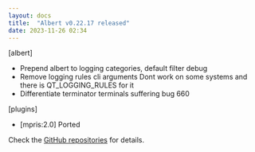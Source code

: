 ```yaml
---
layout: docs
title:  "Albert v0.22.17 released"
date: 2023-11-26 02:34
---
```


[albert]
* Prepend albert to logging categories, default filter debug
* Remove logging rules cli arguments
  Dont work on some systems and there is QT_LOGGING_RULES for it
* Differentiate terminator terminals suffering bug 660

[plugins]
* [mpris:2.0] Ported

Check the [GitHub repositories](https://github.com/albertlauncher/albert/commits/v0.22.17) for details.
